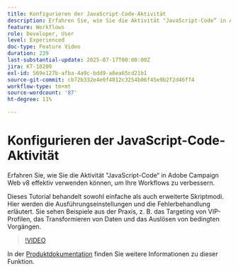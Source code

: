 ```yaml
---
title: Konfigurieren der JavaScript-Code-Aktivität
description: Erfahren Sie, wie Sie die Aktivität "JavaScript-Code“ in Adobe Campaign Web v8 effektiv verwenden können, um Ihre Workflows zu verbessern.
feature: Workflows
role: Developer, User
level: Experienced
doc-type: Feature Video
duration: 239
last-substantial-update: 2025-07-17T00:00:00Z
jira: KT-18209
exl-id: 569e127b-afba-4a9c-bdd9-a8ea65cd21b1
source-git-commit: cb72b332e4e0f4812c3254b06f45e9b2f2d46f74
workflow-type: tm+mt
source-wordcount: '87'
ht-degree: 11%

---
```


# Konfigurieren der JavaScript-Code-Aktivität

Erfahren Sie, wie Sie die Aktivität &quot;JavaScript-Code“ in Adobe Campaign Web v8 effektiv verwenden können, um Ihre Workflows zu verbessern.

Dieses Tutorial behandelt sowohl einfache als auch erweiterte Skriptmodi. Hier werden die Ausführungseinstellungen und die Fehlerbehandlung erläutert. Sie sehen Beispiele aus der Praxis, z. B. das Targeting von VIP-Profilen, das Transformieren von Daten und das Auslösen von bedingten Vorgängen.

>[!VIDEO](https://video.tv.adobe.com/v/3464918/?learn=on&enablevpops)

In der [Produktdokumentation](https://experienceleague.adobe.com/de/docs/campaign-web/v8/wf/design-workflows/javascript-code) finden Sie weitere Informationen zu dieser Funktion.
